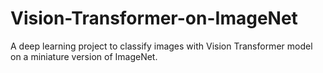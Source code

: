 # Vision-Transformer-on-ImageNet
A deep learning project to classify images with Vision Transformer model on a miniature version of ImageNet. 

